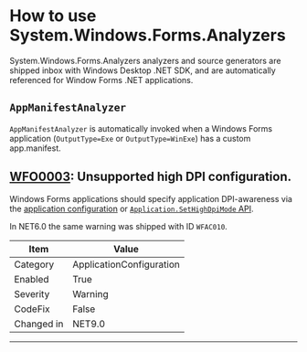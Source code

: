 # How to use System.Windows.Forms.Analyzers

System.Windows.Forms.Analyzers analyzers and source generators are shipped inbox with Windows Desktop .NET SDK, and
are automatically referenced for Window Forms .NET applications.

## `AppManifestAnalyzer`

`AppManifestAnalyzer` is automatically invoked when a Windows Forms application (`OutputType=Exe` or `OutputType=WinExe`) has a custom app.manifest.

## [WFO0003](https://learn.microsoft.com/dotnet/desktop/winforms/compiler-messages/wfo0003): Unsupported high DPI configuration.

Windows Forms applications should specify application DPI-awareness via the [application configuration](https://aka.ms/applicationconfiguration) or
[`Application.SetHighDpiMode` API](https://docs.microsoft.com/dotnet/api/system.windows.forms.application.sethighdpimode).

In NET6.0 the same warning was shipped with ID `WFAC010`.

| Item      | Value                    |
|-----------|--------------------------|
| Category  | ApplicationConfiguration |
| Enabled   | True                     |
| Severity  | Warning                  |
| CodeFix   | False                    |
| Changed in| NET9.0                   |

---
